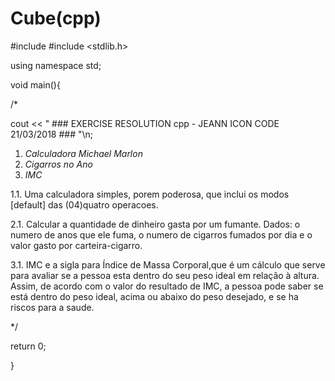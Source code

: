 # Cube(cpp)

#include <iostream>
#include <stdlib.h>

using namespace std;

void main(){

/*

cout << " ### EXERCISE RESOLUTION cpp - JEANN ICON CODE 21/03/2018 ### "\n;

1. *Calculadora Michael Marlon*
2. *Cigarros no Ano*
3. *IMC*


1.1. Uma calculadora simples, porem poderosa, que inclui os modos [default] das (04)quatro
operacoes.

2.1. Calcular a quantidade de dinheiro gasta por um fumante.
Dados: o numero de anos que ele fuma, o numero de cigarros fumados
por dia e o valor gasto por carteira-cigarro.

3.1. IMC e a sigla para Índice de Massa Corporal,que é um cálculo que serve para avaliar se 
a pessoa esta dentro do seu peso ideal em relação à altura. Assim, de acordo com o valor do
resultado de IMC, a pessoa pode saber se está dentro do peso ideal, acima ou abaixo do peso desejado,
e se ha riscos para a saude.

*/


return 0;

}
